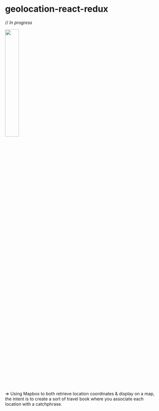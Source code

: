 # geolocation-react-redux

// *In progress*

<img src="https://db3pap004files.storage.live.com/y4m-QXRu8qHXpkhX5VcQD3m28bgJzopbOp6iSe_ZD3QAQ-6n6PydkjoeMNU_di_jAqWtHYIcHVw2mRliboNkXD4A1v5rHyzhOO_VPIvmKeEbdh0VC2q85rHGrSdCpemkpD9ge6Aj_GyT9GmSyOnx0h80g2gXRYOfHiMDrKqq1TrVwtUHkwWSQti3RivxP-wHXmR?width=1897&height=808&cropmode=none" width="30%" height="30%">

=> Using Mapbox to both retrieve location coordinates & display on a map, the intent is to create a sort of travel book where you associate each location with a catchphrase. 
